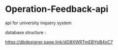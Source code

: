 # Operation-Feedback-api
api for university inquery system

database structure  :

https://dbdesigner.page.link/dG8XWRTmEBYpB4xC7
